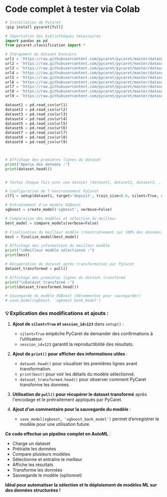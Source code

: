 # Code complet à tester  via Colab

```python
# Installation de PyCaret
!pip install pycaret[full]

# Importation des bibliothèques nécessaires
import pandas as pd
from pycaret.classification import *

# Chargement du dataset bancaire
url1 = 'https://raw.githubusercontent.com/pycaret/pycaret/master/datasets/bank.csv'
url2 = 'https://raw.githubusercontent.com/pycaret/pycaret/master/datasets/diabetes.csv'
url3 = 'https://raw.githubusercontent.com/pycaret/pycaret/master/datasets/employee.csv'
url4 = 'https://raw.githubusercontent.com/pycaret/pycaret/master/datasets/boston.csv'
url5 = 'https://raw.githubusercontent.com/pycaret/pycaret/master/datasets/bike.csv'
url6 = 'https://raw.githubusercontent.com/pycaret/pycaret/master/datasets/france.csv'
url7 = 'https://raw.githubusercontent.com/pycaret/pycaret/master/datasets/elections.csv'
url8 = 'https://raw.githubusercontent.com/pycaret/pycaret/master/datasets/jewellery.csv'
url9 = 'https://raw.githubusercontent.com/pycaret/pycaret/master/datasets/anomaly.csv'

dataset1 = pd.read_csv(url1) 
dataset2 = pd.read_csv(url2)
dataset3 = pd.read_csv(url3)
dataset4 = pd.read_csv(url4)
dataset5 = pd.read_csv(url5)
dataset6 = pd.read_csv(url6) 
dataset7 = pd.read_csv(url7)
dataset8 = pd.read_csv(url8)
dataset9 = pd.read_csv(url9) 



# Affichage des premières lignes du dataset
print("Aperçu des données :")
print(dataset.head())


# Testez chaque fois avec une dataset (dataset1, dataset2, dataset3, ..., dataset9) et un target (c'est à vous d'identifier la colonne target = '?', remplacez le point d'exclamation !

# Configuration de l'environnement PyCaret
clf1 = setup(dataset1, target='deposit', train_size=0.6, silent=True, session_id=123) #  Attention, target='deposit' est applicable sur url1 (bank) ==> Observez les colonnes

# Entraînement d'un modèle XGBoost
xgboost = create_model('xgboost', verbose=False)

# Comparaison des modèles et sélection du meilleur
best_model = compare_models(verbose=False)

# Finalisation du meilleur modèle (réentraînement sur 100% des données)
best = finalize_model(best_model)

# Affichage des informations du meilleur modèle
print("\nMeilleur modèle sélectionné :")
print(best)

# Récupération du dataset après transformation par PyCaret
dataset_transformed = pull()

# Affichage des premières lignes du dataset transformé
print("\nDataset transformé :")
print(dataset_transformed.head())

# Sauvegarde du modèle XGBoost (décommentez pour sauvegarder)
# save_model(xgboost, 'xgboost_bank_model')
```

### **💡 Explication des modifications et ajouts :**
1. **Ajout de `silent=True` et `session_id=123`** dans `setup()` :
   - `silent=True` empêche PyCaret de demander des confirmations à l’utilisateur.
   - `session_id=123` garantit la reproductibilité des résultats.
  
2. **Ajout de `print()` pour afficher des informations utiles** :
   - `dataset.head()` pour visualiser les premières lignes avant transformation.
   - `print(best)` pour voir les détails du modèle sélectionné.
   - `dataset_transformed.head()` pour observer comment PyCaret transforme les données.

3. **Utilisation de `pull()` pour récupérer le dataset transformé** après l'encodage et le prétraitement appliqués par PyCaret.

4. **Ajout d’un commentaire pour la sauvegarde du modèle** :
   - `save_model(xgboost, 'xgboost_bank_model')` permet d’enregistrer le modèle pour une utilisation future.

 **Ce code effectue un pipeline complet en AutoML** :
- Charge un dataset 
- Prétraite les données 
- Compare plusieurs modèles 
- Sélectionne et entraîne le meilleur 
- Affiche les résultats   
- Transforme les données 
- Sauvegarde le modèle (optionnel) 

**Idéal pour automatiser la sélection et le déploiement de modèles ML sur des données structurées !** 
